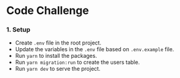 # Code Challenge

### 1. Setup
- Create ```.env``` file in the root project.
- Update the variables in the ```.env``` file based on ```.env.example``` file.
- Run ```yarn``` to install the packages.
- Run ```yarn migration:run``` to create the users table.
- Run ```yarn dev``` to serve the project.
